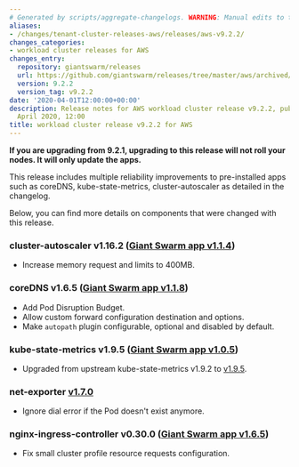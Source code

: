 ```yaml
---
# Generated by scripts/aggregate-changelogs. WARNING: Manual edits to this files will be overwritten.
aliases:
- /changes/tenant-cluster-releases-aws/releases/aws-v9.2.2/
changes_categories:
- workload cluster releases for AWS
changes_entry:
  repository: giantswarm/releases
  url: https://github.com/giantswarm/releases/tree/master/aws/archived/v9.2.2
  version: 9.2.2
  version_tag: v9.2.2
date: '2020-04-01T12:00:00+00:00'
description: Release notes for AWS workload cluster release v9.2.2, published on 01
  April 2020, 12:00
title: workload cluster release v9.2.2 for AWS
---
```


**If you are upgrading from 9.2.1, upgrading to this release will not roll your nodes. It will only update the apps.**

This release includes multiple reliability improvements to pre-installed apps such as coreDNS, kube-state-metrics, cluster-autoscaler as detailed in the changelog.

Below, you can find more details on components that were changed with this release.

### cluster-autoscaler v1.16.2 ([Giant Swarm app v1.1.4](https://github.com/giantswarm/cluster-autoscaler-app/blob/master/CHANGELOG.md#v114-2020-02-05))

- Increase memory request and limits to 400MB.

### coreDNS v1.6.5 ([Giant Swarm app v1.1.8](https://github.com/giantswarm/coredns-app/blob/master/CHANGELOG.md#v118-2020-03-20))

- Add Pod Disruption Budget.
- Allow custom forward configuration destination and options.
- Make `autopath` plugin configurable, optional and disabled by default.

### kube-state-metrics v1.9.5 ([Giant Swarm app v1.0.5](https://github.com/giantswarm/kube-state-metrics-app/blob/master/CHANGELOG.md#v103))

- Upgraded from upstream kube-state-metrics v1.9.2 to [v1.9.5](https://github.com/kubernetes/kube-state-metrics/releases/tag/v1.9.5).

### net-exporter [v1.7.0](https://github.com/giantswarm/net-exporter/blob/master/CHANGELOG.md#v170-2020-03-20)

- Ignore dial error if the Pod doesn't exist anymore.

### nginx-ingress-controller v0.30.0 ([Giant Swarm app v1.6.5](https://github.com/giantswarm/nginx-ingress-controller-app/blob/master/CHANGELOG.md#v165-2020-03-23))

- Fix small cluster profile resource requests configuration.
